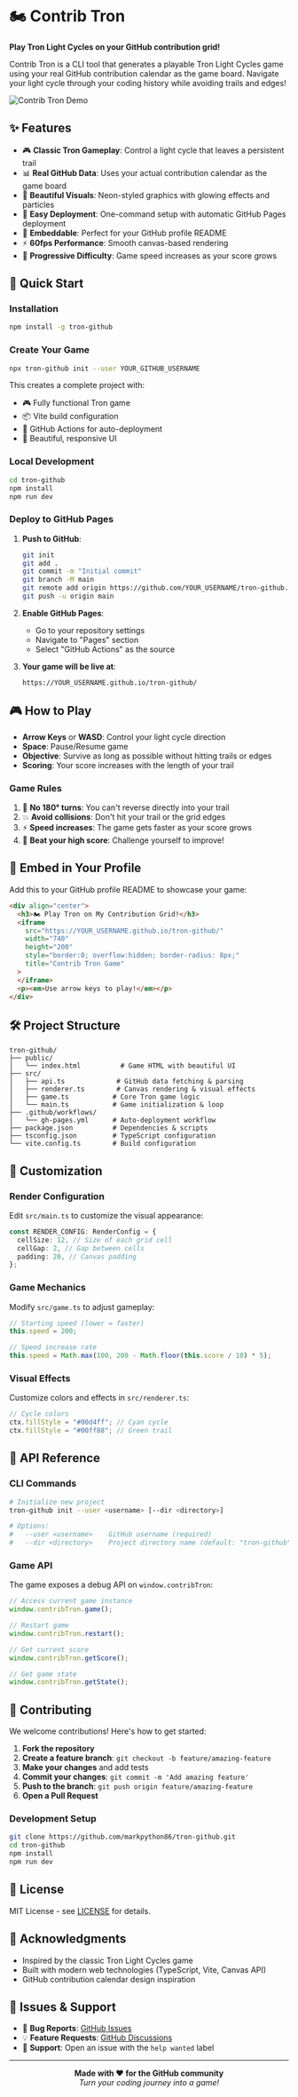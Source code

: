 # 🏍️ Contrib Tron

**Play Tron Light Cycles on your GitHub contribution grid!**

Contrib Tron is a CLI tool that generates a playable Tron Light Cycles game using your real GitHub contribution calendar as the game board. Navigate your light cycle through your coding history while avoiding trails and edges!

![Contrib Tron Demo](https://user-images.githubusercontent.com/placeholder/demo.gif)

## ✨ Features

- 🎮 **Classic Tron Gameplay**: Control a light cycle that leaves a persistent trail
- 📊 **Real GitHub Data**: Uses your actual contribution calendar as the game board
- 🎨 **Beautiful Visuals**: Neon-styled graphics with glowing effects and particles
- 🚀 **Easy Deployment**: One-command setup with automatic GitHub Pages deployment
- 📱 **Embeddable**: Perfect for your GitHub profile README
- ⚡ **60fps Performance**: Smooth canvas-based rendering
- 🎯 **Progressive Difficulty**: Game speed increases as your score grows

## 🚀 Quick Start

### Installation

```bash
npm install -g tron-github
```

### Create Your Game

```bash
npx tron-github init --user YOUR_GITHUB_USERNAME
```

This creates a complete project with:

- 🎮 Fully functional Tron game
- 📦 Vite build configuration
- 🚀 GitHub Actions for auto-deployment
- 🎨 Beautiful, responsive UI

### Local Development

```bash
cd tron-github
npm install
npm run dev
```

### Deploy to GitHub Pages

1. **Push to GitHub**:

   ```bash
   git init
   git add .
   git commit -m "Initial commit"
   git branch -M main
   git remote add origin https://github.com/YOUR_USERNAME/tron-github.git
   git push -u origin main
   ```

2. **Enable GitHub Pages**:

   - Go to your repository settings
   - Navigate to "Pages" section
   - Select "GitHub Actions" as the source

3. **Your game will be live at**:
   ```
   https://YOUR_USERNAME.github.io/tron-github/
   ```

## 🎮 How to Play

- **Arrow Keys** or **WASD**: Control your light cycle direction
- **Space**: Pause/Resume game
- **Objective**: Survive as long as possible without hitting trails or edges
- **Scoring**: Your score increases with the length of your trail

### Game Rules

1. 🚫 **No 180° turns**: You can't reverse directly into your trail
2. 💥 **Avoid collisions**: Don't hit your trail or the grid edges
3. ⚡ **Speed increases**: The game gets faster as your score grows
4. 🎯 **Beat your high score**: Challenge yourself to improve!

## 📱 Embed in Your Profile

Add this to your GitHub profile README to showcase your game:

```html
<div align="center">
  <h3>🏍️ Play Tron on My Contribution Grid!</h3>
  <iframe
    src="https://YOUR_USERNAME.github.io/tron-github/"
    width="740"
    height="200"
    style="border:0; overflow:hidden; border-radius: 8px;"
    title="Contrib Tron Game"
  >
  </iframe>
  <p><em>Use arrow keys to play!</em></p>
</div>
```

## 🛠️ Project Structure

```
tron-github/
├── public/
│   └── index.html          # Game HTML with beautiful UI
├── src/
│   ├── api.ts             # GitHub data fetching & parsing
│   ├── renderer.ts        # Canvas rendering & visual effects
│   ├── game.ts           # Core Tron game logic
│   └── main.ts           # Game initialization & loop
├── .github/workflows/
│   └── gh-pages.yml      # Auto-deployment workflow
├── package.json          # Dependencies & scripts
├── tsconfig.json         # TypeScript configuration
└── vite.config.ts        # Build configuration
```

## 🎨 Customization

### Render Configuration

Edit `src/main.ts` to customize the visual appearance:

```typescript
const RENDER_CONFIG: RenderConfig = {
  cellSize: 12, // Size of each grid cell
  cellGap: 2, // Gap between cells
  padding: 20, // Canvas padding
};
```

### Game Mechanics

Modify `src/game.ts` to adjust gameplay:

```typescript
// Starting speed (lower = faster)
this.speed = 200;

// Speed increase rate
this.speed = Math.max(100, 200 - Math.floor(this.score / 10) * 5);
```

### Visual Effects

Customize colors and effects in `src/renderer.ts`:

```typescript
// Cycle colors
ctx.fillStyle = "#00d4ff"; // Cyan cycle
ctx.fillStyle = "#00ff88"; // Green trail
```

## 🔧 API Reference

### CLI Commands

```bash
# Initialize new project
tron-github init --user <username> [--dir <directory>]

# Options:
#   --user <username>    GitHub username (required)
#   --dir <directory>    Project directory name (default: "tron-github")
```

### Game API

The game exposes a debug API on `window.contribTron`:

```javascript
// Access current game instance
window.contribTron.game();

// Restart game
window.contribTron.restart();

// Get current score
window.contribTron.getScore();

// Get game state
window.contribTron.getState();
```

## 🤝 Contributing

We welcome contributions! Here's how to get started:

1. **Fork the repository**
2. **Create a feature branch**: `git checkout -b feature/amazing-feature`
3. **Make your changes** and add tests
4. **Commit your changes**: `git commit -m 'Add amazing feature'`
5. **Push to the branch**: `git push origin feature/amazing-feature`
6. **Open a Pull Request**

### Development Setup

```bash
git clone https://github.com/markpython86/tron-github.git
cd tron-github
npm install
npm run dev
```

## 📝 License

MIT License - see [LICENSE](LICENSE) for details.

## 🙏 Acknowledgments

- Inspired by the classic Tron Light Cycles game
- Built with modern web technologies (TypeScript, Vite, Canvas API)
- GitHub contribution calendar design inspiration

## 🐛 Issues & Support

- 🐛 **Bug Reports**: [GitHub Issues](https://github.com/markpython86/tron-github/issues)
- 💡 **Feature Requests**: [GitHub Discussions](https://github.com/markpython86/tron-github/discussions)
- 📧 **Support**: Open an issue with the `help wanted` label

---

<div align="center">
  <strong>Made with ❤️ for the GitHub community</strong><br>
  <em>Turn your coding journey into a game!</em>
</div>
